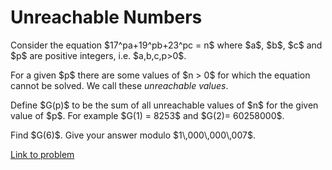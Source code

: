 # Unreachable Numbers

<p>Consider the equation
$17^pa+19^pb+23^pc = n$ where $a$, $b$, $c$ and $p$ are positive integers, i.e.
$a,b,c,p&gt;0$.</p>

<p>For a given $p$ there are some values of $n &gt; 0$ for which the equation cannot be solved. We call these <i>unreachable values</i>.</p>

<p>Define $G(p)$ to be the sum of all unreachable values of $n$ for the given value of $p$. For example $G(1) = 8253$ and $G(2)= 60258000$.</p>

<p>Find $G(6)$. Give your answer modulo $1\,000\,000\,007$.</p>

[Link to problem](https://projecteuler.net/problem=718)

